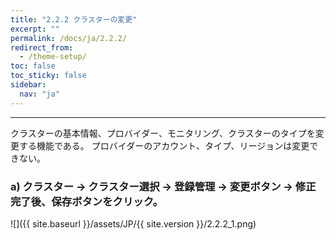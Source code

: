 ```yaml
---
title: "2.2.2 クラスターの変更"
excerpt: ""
permalink: /docs/ja/2.2.2/
redirect_from:
  - /theme-setup/
toc: false
toc_sticky: false
sidebar:
  nav: "ja"
---
```



---

クラスターの基本情報、プロバイダー、モニタリング、クラスターのタイプを変更する機能である。 プロバイダーのアカウント、タイプ、リージョンは変更できない。

### a\) クラスター → クラスター選択 → 登録管理 → 変更ボタン → 修正完了後、保存ボタンをクリック。
![]({{ site.baseurl }}/assets/JP/{{ site.version }}/2.2.2_1.png)
